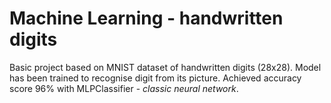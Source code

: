 # Machine Learning - handwritten digits

Basic project based on MNIST dataset of handwritten digits (28x28). Model has been trained to recognise digit from its picture. Achieved accuracy score 96% with MLPClassifier - *classic neural network*.
